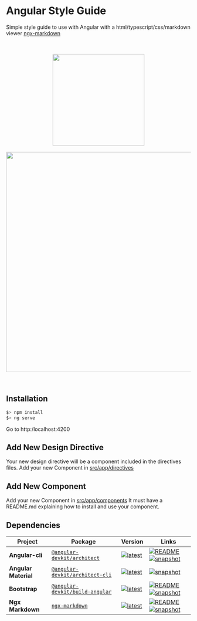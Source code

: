 # Angular Style Guide
Simple style guide to use with Angular with a html/typescript/css/markdown viewer [ngx-markdown](https://www.npmjs.com/package/ngx-markdown)
<br/>
<p align="center">
<br/><br/>
<img src="app/components/angular_logo.svg" width="250">  
<br/><br/>
<img src="assets/screenshot1.png" width="600">

</p>
<br/>


## Installation
```javascript
$> npm install
$> ng serve
```
Go to http:/localhost:4200

## Add New Design Directive

Your new design directive will be a component included in the directives files.
Add your new Component in [src/app/directives](./src/app/directives)

## Add New Component

Add your new Component in [src/app/components](./src/app/components)
It must have a README.md explaining how to install and use your component.


## Dependencies


| Project | Package | Version | Links |
|---|---|---|---|
**Angular-cli** | [`@angular-devkit/architect`](https://npmjs.com/package/@angular-devkit/architect) | [![latest](https://img.shields.io/npm/v/%40angular-devkit%2Farchitect/latest.svg)](https://npmjs.com/package/@angular-devkit/architect) | [![README](https://img.shields.io/badge/README--green.svg)](https://github.com/angular/angular-cli/blob/master/packages/angular_devkit/architect/README.md) [![snapshot](https://img.shields.io/badge/snapshot--blue.svg)](https://github.com/angular/angular-devkit-architect-builds)
**Angular Material** | [`@angular-devkit/architect-cli`](https://npmjs.com/package/@angular-devkit/architect-cli) | [![latest](https://img.shields.io/npm/v/%40angular-devkit%2Farchitect-cli/latest.svg)](https://npmjs.com/package/@angular-devkit/architect-cli) |  [![snapshot](https://img.shields.io/badge/snapshot--blue.svg)](https://github.com/angular/angular-devkit-architect-cli-builds)
**Bootstrap** | [`@angular-devkit/build-angular`](https://npmjs.com/package/@angular-devkit/build-angular) | [![latest](https://img.shields.io/npm/v/%40angular-devkit%2Fbuild-angular/latest.svg)](https://npmjs.com/package/@angular-devkit/build-angular) | [![README](https://img.shields.io/badge/README--green.svg)](https://github.com/angular/angular-cli/blob/master/packages/angular_devkit/build_angular/README.md) [![snapshot](https://img.shields.io/badge/snapshot--blue.svg)](https://github.com/angular/angular-devkit-build-angular-builds)
**Ngx Markdown** | [`ngx-markdown`](https://www.npmjs.com/package/ngx-markdown) | [![latest](https://img.shields.io/npm/v/%40angular-devkit%2Fbuild-angular/latest.svg)](https://npmjs.com/package/@angular-devkit/build-angular) | [![README](https://img.shields.io/badge/README--green.svg)](https://github.com/angular/angular-cli/blob/master/packages/angular_devkit/build_angular/README.md) [![snapshot](https://img.shields.io/badge/snapshot--blue.svg)](https://github.com/angular/angular-devkit-build-angular-builds)
<br/><br/>
